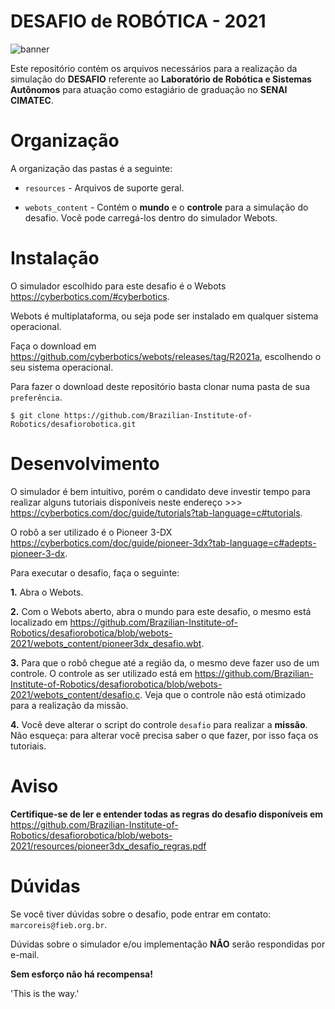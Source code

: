 # DESAFIO de ROBÓTICA - 2021

![banner](https://github.com/Brazilian-Institute-of-Robotics/desafiorobotica/blob/webots-2021/resources/banner.png)

Este repositório contém os arquivos necessários para a realização da simulação do **DESAFIO** referente ao **Laboratório de Robótica e Sistemas Autônomos** para atuação como estagiário de graduação no **SENAI CIMATEC**.

# Organização

A organização das pastas é a seguinte:

- `resources` - Arquivos de suporte geral.

- `webots_content` - Contém o **mundo** e o **controle** para a simulação do desafio. Você pode carregá-los dentro do simulador Webots.

# Instalação

O simulador escolhido para este desafio é o Webots <https://cyberbotics.com/#cyberbotics>.

Webots é multiplataforma, ou seja pode ser instalado em qualquer sistema operacional.

Faça o download em <https://github.com/cyberbotics/webots/releases/tag/R2021a>, escolhendo o seu sistema operacional.

Para fazer o download deste repositório basta clonar numa pasta de sua `preferência`.

```
$ git clone https://github.com/Brazilian-Institute-of-Robotics/desafiorobotica.git
``` 

# Desenvolvimento

O simulador é bem intuitivo, porém o candidato deve investir tempo para realizar alguns tutoriais disponíveis neste endereço >>> <https://cyberbotics.com/doc/guide/tutorials?tab-language=c#tutorials>.

O robô a ser utilizado é o Pioneer 3-DX <https://cyberbotics.com/doc/guide/pioneer-3dx?tab-language=c#adepts-pioneer-3-dx>.

Para executar o desafio, faça o seguinte:

**1.** Abra o Webots.

**2.** Com o Webots aberto, abra o mundo para este desafio, o mesmo está localizado em <https://github.com/Brazilian-Institute-of-Robotics/desafiorobotica/blob/webots-2021/webots_content/pioneer3dx_desafio.wbt>.
  
**3.** Para que o robô chegue até a região da, o mesmo deve fazer uso de um controle. O controle as ser utilizado está em <https://github.com/Brazilian-Institute-of-Robotics/desafiorobotica/blob/webots-2021/webots_content/desafio.c>. Veja que o controle não está otimizado para a realização da missão.

**4.** Você deve alterar o script do controle `desafio` para realizar a **missão**. Não esqueça: para alterar você precisa saber o que fazer, por isso faça os tutoriais.


# Aviso

**Certifique-se de ler e entender todas as regras do desafio disponíveis em** <https://github.com/Brazilian-Institute-of-Robotics/desafiorobotica/blob/webots-2021/resources/pioneer3dx_desafio_regras.pdf>


# Dúvidas

Se você tiver dúvidas sobre o desafio, pode entrar em contato: `marcoreis@fieb.org.br`.

Dúvidas sobre o simulador e/ou implementação **NÃO** serão respondidas por e-mail.


**Sem esforço não há recompensa!**

'This is the way.'
